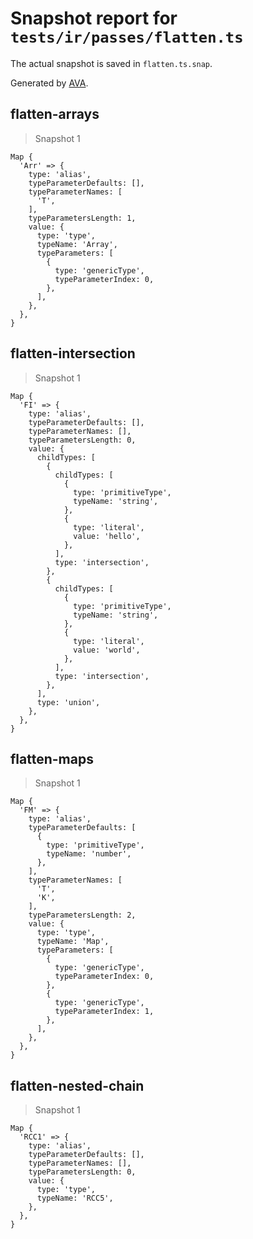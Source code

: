 # Snapshot report for `tests/ir/passes/flatten.ts`

The actual snapshot is saved in `flatten.ts.snap`.

Generated by [AVA](https://avajs.dev).

## flatten-arrays

> Snapshot 1

    Map {
      'Arr' => {
        type: 'alias',
        typeParameterDefaults: [],
        typeParameterNames: [
          'T',
        ],
        typeParametersLength: 1,
        value: {
          type: 'type',
          typeName: 'Array',
          typeParameters: [
            {
              type: 'genericType',
              typeParameterIndex: 0,
            },
          ],
        },
      },
    }

## flatten-intersection

> Snapshot 1

    Map {
      'FI' => {
        type: 'alias',
        typeParameterDefaults: [],
        typeParameterNames: [],
        typeParametersLength: 0,
        value: {
          childTypes: [
            {
              childTypes: [
                {
                  type: 'primitiveType',
                  typeName: 'string',
                },
                {
                  type: 'literal',
                  value: 'hello',
                },
              ],
              type: 'intersection',
            },
            {
              childTypes: [
                {
                  type: 'primitiveType',
                  typeName: 'string',
                },
                {
                  type: 'literal',
                  value: 'world',
                },
              ],
              type: 'intersection',
            },
          ],
          type: 'union',
        },
      },
    }

## flatten-maps

> Snapshot 1

    Map {
      'FM' => {
        type: 'alias',
        typeParameterDefaults: [
          {
            type: 'primitiveType',
            typeName: 'number',
          },
        ],
        typeParameterNames: [
          'T',
          'K',
        ],
        typeParametersLength: 2,
        value: {
          type: 'type',
          typeName: 'Map',
          typeParameters: [
            {
              type: 'genericType',
              typeParameterIndex: 0,
            },
            {
              type: 'genericType',
              typeParameterIndex: 1,
            },
          ],
        },
      },
    }

## flatten-nested-chain

> Snapshot 1

    Map {
      'RCC1' => {
        type: 'alias',
        typeParameterDefaults: [],
        typeParameterNames: [],
        typeParametersLength: 0,
        value: {
          type: 'type',
          typeName: 'RCC5',
        },
      },
    }

